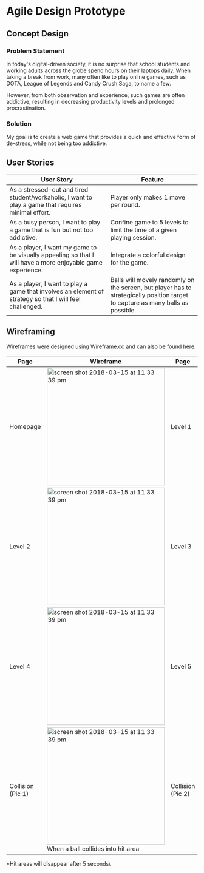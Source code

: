 # Agile Design Prototype

## Concept Design

### Problem Statement

In today's digital-driven society, it is no surprise that school students and working adults across the globe spend hours on their laptops daily. When taking a break from work, many often like to play online games, such as DOTA, League of Legends and Candy Crush Saga, to name a few.

However, from both observation and experience, such games are often addictive, resulting in decreasing productivity levels and prolonged procrastination.

### Solution
My goal is to create a web game that provides a quick and effective form of de-stress, while not being too addictive.

## User Stories

| User Story | Feature |
| ------------ | ------------------ |
| As a stressed-out and tired student/workaholic, I want to play a game that requires minimal effort. | Player only makes 1 move per round. |
| As a busy person, I want to play a game that is fun but not too addictive. |Confine game to 5 levels to limit the time of a given playing session. |
| As a player, I want my game to be visually appealing so that I will have a more enjoyable game experience. | Integrate a colorful design for the game. |
| As a player, I want to play a game that involves an element of strategy so that I will feel challenged. | Balls will movely randomly on the screen, but player has to strategically position target to capture as many balls as possible. |

## Wireframing

Wireframes were designed using Wireframe.cc and can also be found [here](https://wireframe.cc/pro/pp/d5cfc292d150803).

| Page | Wireframe | Page | Wireframe |
| -------- | ------------- | ------------- | ------------- |
| Homepage | <img width="310" alt="screen shot 2018-03-15 at 11 33 39 pm" src="https://user-images.githubusercontent.com/22549537/37556203-a0d5c500-2a2d-11e8-84a1-714a7ccab937.png">  | Level 1  | <img width="310" alt="screen shot 2018-03-15 at 11 33 39 pm" src="https://user-images.githubusercontent.com/22549537/37556722-e68ce522-2a34-11e8-939f-23bb42d9d417.png">  |
| Level 2 | <img width="310" alt="screen shot 2018-03-15 at 11 33 39 pm" src="https://user-images.githubusercontent.com/22549537/37556723-e6bbac36-2a34-11e8-9ca5-20d2fe1668f0.png">  | Level 3  | <img width="310" alt="screen shot 2018-03-15 at 11 33 39 pm" src="https://user-images.githubusercontent.com/22549537/37556724-e73f23ae-2a34-11e8-9331-254df83ca92b.png">  |
| Level 4  | <img width="310" alt="screen shot 2018-03-15 at 11 33 39 pm" src="https://user-images.githubusercontent.com/22549537/37556725-e770d124-2a34-11e8-8393-2899ead39eec.png">  | Level 5  | <img width="310" alt="screen shot 2018-03-15 at 11 33 39 pm" src="https://user-images.githubusercontent.com/22549537/37556726-e7a34ab4-2a34-11e8-913b-ba4dc6782cfb.png">  |
| Collision (Pic 1) | <img width="310" alt="screen shot 2018-03-15 at 11 33 39 pm" src="https://user-images.githubusercontent.com/22549537/37556727-e7e18162-2a34-11e8-9721-bb943b0632ad.png"> When a ball collides into hit area | Collision (Pic 2)  | <img width="310" alt="screen shot 2018-03-15 at 11 33 39 pm" src="https://user-images.githubusercontent.com/22549537/37556728-e8149660-2a34-11e8-8c08-c1eecebf03a5.png"> Another hit area created |

\*Hit areas will disappear after 5 seconds\
